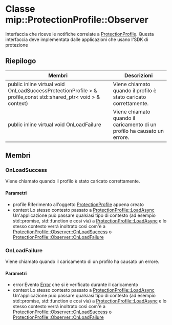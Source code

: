 # <a name="class-mipprotectionprofileobserver"></a>Classe mip::ProtectionProfile::Observer 
Interfaccia che riceve le notifiche correlate a [ProtectionProfile](#classmip_1_1_protection_profile).
Questa interfaccia deve implementata dalle applicazioni che usano l'SDK di protezione
## <a name="summary"></a>Riepilogo
 Membri                        | Descrizioni                                
--------------------------------|---------------------------------------------
public inline virtual void OnLoadSuccessProtectionProfile > & profile,const std::shared_ptr< void > & context) | Viene chiamato quando il profilo è stato caricato correttamente.
public inline virtual void OnLoadFailure | Viene chiamato quando il caricamento di un profilo ha causato un errore.
## <a name="members"></a>Membri
### <a name="onloadsuccess"></a>OnLoadSuccess
Viene chiamato quando il profilo è stato caricato correttamente.
#### <a name="parameters"></a>Parametri
* profile Riferimento all'oggetto [ProtectionProfile](#classmip_1_1_protection_profile) appena creato
* context Lo stesso contesto passato a [ProtectionProfile::LoadAsync](#classmip_1_1_protection_profile_1aeb141706dc10935931841fdb82d11031) Un'applicazione può passare qualsiasi tipo di contesto (ad esempio std::promise, std::function e così via) a [ProtectionProfile::LoadAsync](#classmip_1_1_protection_profile_1aeb141706dc10935931841fdb82d11031) e lo stesso contesto verrà inoltrato così com'è a [ProtectionProfile::Observer::OnLoadSuccess](#classmip_1_1_protection_profile_1_1_observer_1a31e73965ffb0bd152b3954b013faa773) o [ProtectionProfile::Observer::OnLoadFailure](#classmip_1_1_protection_profile_1_1_observer_1acdad73bb6a2dcc93295e0e16e422f291)
### <a name="onloadfailure"></a>OnLoadFailure
Viene chiamato quando il caricamento di un profilo ha causato un errore.
#### <a name="parameters"></a>Parametri
* error Evento [Error](#classmip_1_1_error) che si è verificato durante il caricamento 
* context Lo stesso contesto passato a [ProtectionProfile::LoadAsync](#classmip_1_1_protection_profile_1aeb141706dc10935931841fdb82d11031) Un'applicazione può passare qualsiasi tipo di contesto (ad esempio std::promise, std::function e così via) a [ProtectionProfile::LoadAsync](#classmip_1_1_protection_profile_1aeb141706dc10935931841fdb82d11031) e lo stesso contesto verrà inoltrato così com'è a [ProtectionProfile::Observer::OnLoadSuccess](#classmip_1_1_protection_profile_1_1_observer_1a31e73965ffb0bd152b3954b013faa773) o [ProtectionProfile::Observer::OnLoadFailure](#classmip_1_1_protection_profile_1_1_observer_1acdad73bb6a2dcc93295e0e16e422f291)